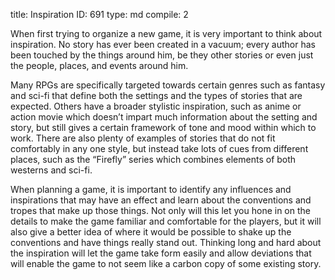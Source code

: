 title:          Inspiration
ID:             691
type:           md
compile:        2



When first trying to organize a new game, it is very important to think about inspiration. No story has ever been created in a vacuum; every author has been touched by the things around him, be they other stories or even just the people, places, and events around him.

Many RPGs are specifically targeted towards certain genres such as fantasy and sci-fi that define both the settings and the types of stories that are expected. Others have a broader stylistic inspiration, such as anime or action movie which doesn’t impart much information about the setting and story, but still gives a certain framework of tone and mood within which to work. There are also plenty of examples of stories that do not fit comfortably in any one style, but instead take lots of cues from different places, such as the “Firefly” series which combines elements of both westerns and sci-fi.

When planning a game, it is important to identify any influences and inspirations that may have an effect and learn about the conventions and tropes that make up those things. Not only will this let you hone in on the details to make the game familiar and comfortable for the players, but it will also give a better idea of where it would be possible to shake up the conventions and have things really stand out. Thinking long and hard about the inspiration will let the game take form easily and allow deviations that will enable the game to not seem like a carbon copy of some existing story.